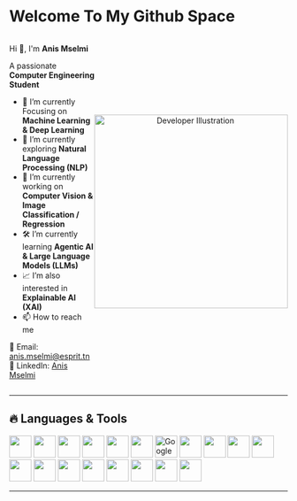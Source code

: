 # Welcome To My Github Space  

<div style="display: flex; align-items: center; justify-content: space-between;">

<div style="flex: 1;">

Hi 👋, I'm **Anis Mselmi**  

A passionate **Computer Engineering Student**  

- 🤖 I’m currently Focusing on **Machine Learning & Deep Learning**  
- 🧠 I’m currently exploring **Natural Language Processing (NLP)**  
- 🌌 I’m currently working on **Computer Vision & Image Classification / Regression**  
- 🛠️ I’m currently learning **Agentic AI & Large Language Models (LLMs)**  
- 📈 I’m also interested in **Explainable AI (XAI)**  
- 📫 How to reach me  

📧 Email: [anis.mselmi@esprit.tn](mailto:anis.mselmi@esprit.tn)  
🔗 LinkedIn: [Anis Mselmi](https://www.linkedin.com/in/anis-mselmi-441b39326/)  

</div>

<div style="flex: 1; text-align: center;">
  <img src="https://cdn.dribbble.com/users/1162077/screenshots/3848914/programmer.gif" alt="Developer Illustration" width="350"/>
</div>

</div>

---

## 🔥 Languages & Tools  

<p>  
  <img src="https://cdn.jsdelivr.net/gh/devicons/devicon/icons/python/python-original.svg" width="40"/>  
  <img src="https://cdn.jsdelivr.net/gh/devicons/devicon/icons/cplusplus/cplusplus-original.svg" width="40"/>  
  <img src="https://cdn.jsdelivr.net/gh/devicons/devicon/icons/java/java-original.svg" width="40"/>  
  <img src="https://cdn.jsdelivr.net/gh/devicons/devicon/icons/html5/html5-original.svg" width="40"/>  
  <img src="https://cdn.jsdelivr.net/gh/devicons/devicon/icons/css3/css3-original.svg" width="40"/>  
  <img src="https://cdn.jsdelivr.net/gh/devicons/devicon/icons/tensorflow/tensorflow-original.svg" width="40"/>  
  <img src="https://colab.research.google.com/img/colab_favicon_256px.png" alt="Google Colab" width="40"/>  
  <img src="https://cdn.jsdelivr.net/gh/devicons/devicon/icons/jupyter/jupyter-original.svg" width="40"/>  
  <img src="https://cdn.jsdelivr.net/gh/devicons/devicon/icons/pytorch/pytorch-original.svg" width="40"/>  
  <img src="https://cdn.jsdelivr.net/gh/devicons/devicon/icons/keras/keras-original.svg" width="40"/>  
  <img src="https://cdn.jsdelivr.net/gh/devicons/devicon/icons/pandas/pandas-original.svg" width="40"/>  
  <img src="https://cdn.jsdelivr.net/gh/devicons/devicon/icons/numpy/numpy-original.svg" width="40"/>  
  <img src="https://cdn.jsdelivr.net/gh/devicons/devicon/icons/vscode/vscode-original.svg" width="40"/>  
  <img src="https://cdn.jsdelivr.net/gh/devicons/devicon/icons/git/git-original.svg" width="40"/>  
  <img src="https://cdn.jsdelivr.net/gh/devicons/devicon/icons/linux/linux-original.svg" width="40"/>  
  <img src="https://cdn.jsdelivr.net/gh/devicons/devicon/icons/visualstudio/visualstudio-plain.svg" width="40"/>  
  <img src="https://cdn.jsdelivr.net/gh/devicons/devicon/icons/jenkins/jenkins-original.svg" width="40"/>  
  <img src="https://cdn.jsdelivr.net/gh/devicons/devicon/icons/canva/canva-original.svg" width="40"/>  
  <img src="https://cdn.jsdelivr.net/gh/devicons/devicon/icons/figma/figma-original.svg" width="40"/>  
</p>  

---
